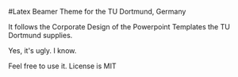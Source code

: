 #Latex Beamer Theme for the TU Dortmund, Germany

It follows the Corporate Design of the Powerpoint Templates the TU Dortmund supplies.

Yes, it's ugly. I know.

Feel free to use it. License is MIT
